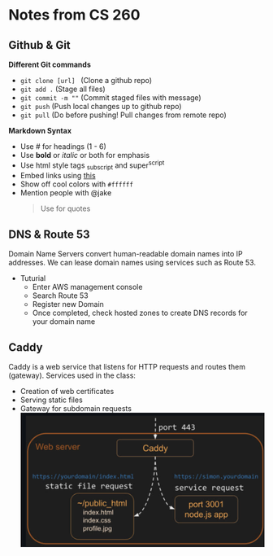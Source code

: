 # Notes from CS 260

## Github & Git

**Different Git commands**

- `git clone [url] ` (Clone a github repo)
- `git add .` (Stage all files)
- `git commit -m ""` (Commit staged files with message)
- `git push` (Push local changes up to github repo)
- `git pull` (Do before pushing! Pull changes from remote repo)

**Markdown Syntax**

- Use # for headings (1 - 6)
- Use **bold** or _italic_ or both for emphasis
- Use html style tags <sub>subscript</sub> and super<sup>script</sup>
- Embed links using [this](www.google.com)
- Show off cool colors with `#ffffff`
- Mention people with @jake
  > Use for quotes

## DNS & Route 53

Domain Name Servers convert human-readable domain names into IP addresses. We can lease domain names using services such as Route 53.

- Tuturial
  - Enter AWS management console
  - Search Route 53
  - Register new Domain
  - Once completed, check hosted zones to create DNS records for your domain name

## Caddy

Caddy is a web service that listens for HTTP requests and routes them (gateway).
Services used in the class:

- Creation of web certificates
- Serving static files
- Gateway for subdomain requests
  ![Caddy overview](static/img/Caddy.png)
